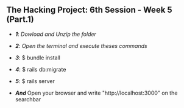 <h2 id="the-hacking-project-6th-session---week-5 (Part.1)">The Hacking Project: 6th Session - Week 5 (Part.1)</h2>
<ul>
<li><em><strong>1</strong></em>: <em>Dowload and Unzip the folder</em></p>
<li><em><strong>2</strong></em>: <em>Open the terminal and execute theses commands</em></p>
 <li><em><strong>3</strong></em>: $ bundle install</em></p>
 <li><em><strong>4</strong></em>: $ rails db:migrate  </em></p>
 <li><em><strong>5</strong></em>: $ rails server </em></p>
 <li><em> <strong>And </strong></em>Open your browser and write "http://localhost:3000" on the searchbar</em></p>
</ul>

